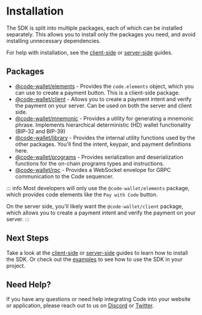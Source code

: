 
# Installation

The SDK is split into multiple packages, each of which can be installed separately. This allows you to install only the packages you need, and avoid installing unnecessary dependencies. 

For help with installation, see the [client-side](./installation-client) or [server-side](./installation-server) guides. 

## Packages

* [@code-wallet/elements](https://www.npmjs.com/package/@code-wallet/elements) - Provides the `code.elements` object, which you can use to create a payment button. This is a client-side package.
* [@code-wallet/client](https://www.npmjs.com/package/@code-wallet/client) - Allows you to create a payment intent and verify the payment on your server. Can be used on both the server and client side.
* [@code-wallet/mnemonic](https://www.npmjs.com/package/@code-wallet/mnemonic) - Provides a utility for generating a mnemonic phrase. Implements hierarchical deterministic (HD) wallet functionality (BIP-32 and BIP-39)
* [@code-wallet/library](https://www.npmjs.com/package/@code-wallet/library) - Provides the internal utility functions used by the other packages. You'll find the intent, keypair, and payment definitions here.
* [@code-wallet/programs](https://www.npmjs.com/package/@code-wallet/programs) - Provides serialization and deserialization functions for the on-chain programs types and instructions.
* [@code-wallet/rpc](https://www.npmjs.com/package/@code-wallet/rpc) - Provides a WebSocket envelope for GRPC communication to the Code sequencer.

::: info
Most developers will only use the `@code-wallet/elements` package, which provides code elements like the `Pay with Code` button. 

On the server side, you'll likely want the `@code-wallet/client` package, which allows you to create a payment intent and verify the payment on your server.
:::

## Next Steps

Take a look at the [client-side](./installation-client) or [server-side](./installation-server) guides to learn how to install the SDK. Or check out the [examples](../example/request-payment) to see how to use the SDK in your project.

## Need Help?

If you have any questions or need help integrating Code into your website or application, please reach out to us on [Discord](https://discord.gg/DunN9aNS) or [Twitter](https://twitter.com/getcode).

